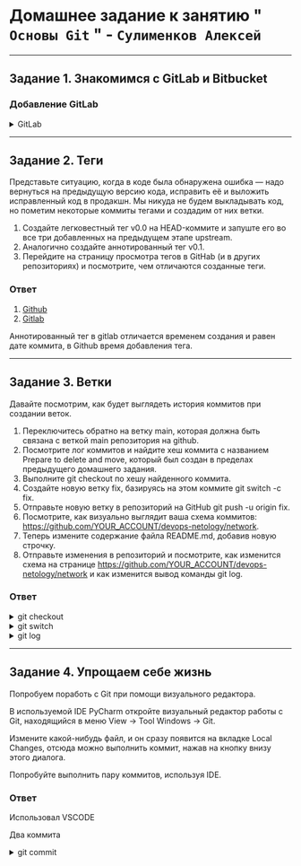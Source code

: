 # Домашнее задание к занятию " `Основы Git` " - `Сулименков Алексей`

---

## Задание 1. Знакомимся с GitLab и Bitbucket

### Добавление GitLab

<details> <summary>GitLab</summary>

```git
gitlab	git@gitlab.com:biparasite1/devops-netology.git (fetch)
gitlab	git@gitlab.com:biparasite1/devops-netology.git (push)
origin	https://github.com/biparasite/devops-netology.git (fetch)
origin	https://github.com/biparasite/devops-netology.git (push)
```

</details>

---

## Задание 2. Теги

Представьте ситуацию, когда в коде была обнаружена ошибка — надо вернуться на предыдущую версию кода, исправить её и выложить исправленный код в продакшн. Мы никуда не будем выкладывать код, но пометим некоторые коммиты тегами и создадим от них ветки.

1. Создайте легковестный тег v0.0 на HEAD-коммите и запуште его во все три добавленных на предыдущем этапе upstream.
2. Аналогично создайте аннотированный тег v0.1.
3. Перейдите на страницу просмотра тегов в GitHab (и в других репозиториях) и посмотрите, чем отличаются созданные теги.

### Ответ

1. [Github](https://github.com/biparasite/devops-netology/tags)
2. [Gitlab](https://gitlab.com/biparasite1/devops-netology/-/tags)

Аннотированный тег в gitlab отличается временем создания и равен дате коммита, в Github время добавления тега.

---

## Задание 3. Ветки

Давайте посмотрим, как будет выглядеть история коммитов при создании веток.

1. Переключитесь обратно на ветку main, которая должна быть связана с веткой main репозитория на github.
2. Посмотрите лог коммитов и найдите хеш коммита с названием Prepare to delete and move, который был создан в пределах предыдущего домашнего задания.
3. Выполните git checkout по хешу найденного коммита.
4. Создайте новую ветку fix, базируясь на этом коммите git switch -c fix.
5. Отправьте новую ветку в репозиторий на GitHub git push -u origin fix.
6. Посмотрите, как визуально выглядит ваша схема коммитов: https://github.com/YOUR_ACCOUNT/devops-netology/network.
7. Теперь измените содержание файла README.md, добавив новую строчку.
8. Отправьте изменения в репозиторий и посмотрите, как изменится схема на странице https://github.com/YOUR_ACCOUNT/devops-netology/network и как изменится вывод команды git log.

### Ответ

<details> <summary>git checkout </summary>

![git_checkout](https://github.com/biparasite/devops-netology/blob/main/git_checkout.png "git_checkout")

</details>

<details> <summary>git switch</summary>

![git_switch](https://github.com/biparasite/devops-netology/blob/main/git_switch.png "git_switch")

</details>

<details> <summary>git log</summary>

![git_log](https://github.com/biparasite/devops-netology/blob/main/git_log.png "git_log")

</details>

---

## Задание 4. Упрощаем себе жизнь

Попробуем поработь с Git при помощи визуального редактора.

В используемой IDE PyCharm откройте визуальный редактор работы с Git, находящийся в меню View -> Tool Windows -> Git.

Измените какой-нибудь файл, и он сразу появится на вкладке Local Changes, отсюда можно выполнить коммит, нажав на кнопку внизу этого диалога.

Попробуйте выполнить пару коммитов, используя IDE.

### Ответ

Использовал VSCODE

Два коммита

<details> <summary>git commit</summary>

![git commit](https://github.com/biparasite/devops-netology/blob/main/git_commit.png "git commit")

</details>
